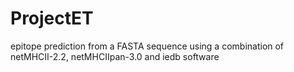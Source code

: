 # ProjectET
epitope prediction from a FASTA sequence using a combination of netMHCII-2.2, netMHCIIpan-3.0 and iedb software 

